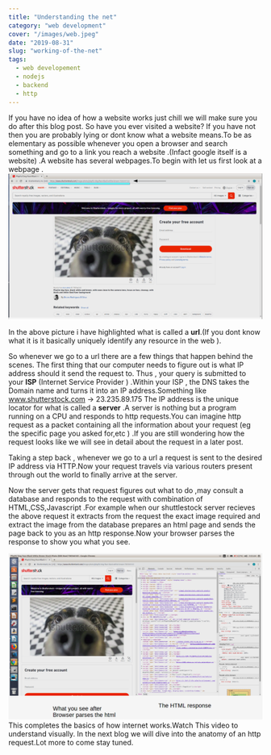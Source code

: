```yaml
---
title: "Understanding the net"
category: "web development"
cover: "/images/web.jpeg"
date: "2019-08-31"
slug: "working-of-the-net"
tags:
  - web developement
  - nodejs
  - backend
  - http
---
```


If you have no  idea of how a website works just chill we will make sure you do after this blog post.
So have you ever visited a website?
If you have not then you are probably lying or dont know what a website means.To be as elementary as possible whenever you open a browser and search something and go to a link you reach a website .(Infact google itself is a website) .A website has several webpages.To begin with let us first look at  a webpage .
![url](url.png)

In the above picture i have highlighted what is called a **url**.(If you dont know what it is it basically uniquely identify any resource in the web ).

So whenever we go to a url there are a few things that happen behind the scenes.
The first thing that our computer needs to figure out is what IP address should it send the request to.
Thus , your query is submitted to your **ISP** (Internet Service Provider ) .Within your ISP , the DNS takes the Domain name and turns it into an IP address.Something like
   www.shutterstock.com -> 23.235.89.175
The IP address is the unique locator for what is called a **server** .A server is nothing but a program running on a CPU and responds to http requests.You can imagine http request as a packet containing all the information about your request (eg the specific page you asked for,etc ) .If you are still  wondering how the request looks like we will see in detail about the request in a later post.

Taking a step back , whenever we go to a url a request is sent to the desired IP address via HTTP.Now your request travels via various routers present through out the world to finally arrive at the server.

Now the server gets that request figures out what to do ,may consult a database and responds to the request with combination of HTML,CSS,Javascript .For example when our shuttlestock server recieves the above request it extracts from the request the exact image required and extract the image from the database prepares an html page and sends the page back to you as an http response.Now your browser parses the response to show you what you see.

![parsed](parsed.png)
This completes the basics of how internet works.Watch This video to understand visually.
In the next blog we will dive into the anatomy of an http request.Lot more to come stay tuned.